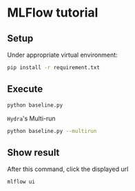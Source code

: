 # MLFlow tutorial

## Setup
Under appropriate virtual environment:
```sh
pip install -r requirement.txt
```

## Execute

```sh
python baseline.py
```
`Hydra`'s Multi-run
```sh
python baseline.py --multirun
```

## Show result

  After this command, click the displayed url
  ```sh
  mlflow ui
  ```
